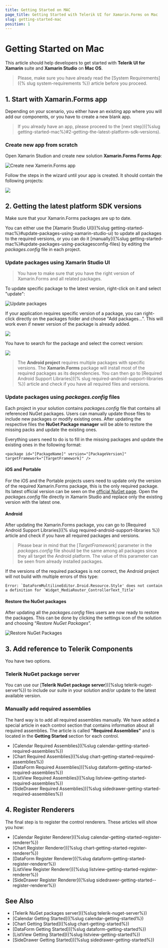 ```yaml
---
title: Getting Started on MAC
page_title: Getting Started with Telerik UI for Xamarin.Forms on Mac
slug: getting-started-mac
position: 1
---
```

# Getting Started on Mac

This article should help developers to get started with **Telerik UI for Xamarin** suite and **Xamarin Studio** on **Mac OS**.

>Please, make sure you have already read the [System Requirements]({% slug system-requirements %}) article before you proceed.
 
## 1. Start with Xamarin.Forms app

Depending on your scenario, you either have an existing app where you will add our components, or you have to create a new blank app.

 
> If you already have an app, please proceed to the [next step]({%slug getting-started-mac%}#2-getting-the-latest-platform-sdk-versions).

### Create new app from scratch

Open Xamarin Studion and create new solution **Xamarin.Forms Forms App**:

![Create new Xamerin.Forms app](images/mac-xs-create-new-app-1.png)

Follow the steps in the wizard until your app is created. It should contain the following projects:

![](images/mac-xs-new-app.png)

## 2. Getting the latest platform SDK versions

Make sure that your Xamarin.Forms packages are up to date.

You can either use the [Xamarin Studio UI]({%slug getting-started-mac%}#update-packages-using-xamarin-studio-ui) to update all packages to the required versions, or you can do it [manually]({%slug getting-started-mac%}#update-packages-using-packagesconfig-files) by editing the *packages.config* file in each project.

### Update packages using Xamarin Studio UI

>You have to make sure that you have the right version of Xamarin.Forms and all related packages.

To update specific package to the latest version, right-click on it and select "update":
 
 ![Update packages](images/getting-started-mac-update-packages.png)

If your application requires specific version of a package, you can right-click directly on the packages folder and choose "Add packages...". This will work even if newer version of the package is already added.

![](images/getting-started-mac-add-packages-1.png)

You have to search for the package and select the correct version:

![](images/getting-started-mac-add-packages-2.png)

>The **Android project** requires multiple packages with specific versions. The **Xamarin.Forms** package will install most of the required packages as its dependencies. You can then go to [Required Android Support Libraries]({% slug required-android-support-libraries %}) article and check if you have all required files and versions.

### Update packages using *packages.config* files

Each project in your solution contains *packages.config* file that contains all referenced NuGet packages. Users can manually update those files to include new packages or modify existing ones. After updating the respective files the **NuGet Package manager** will be able to restore the missing packs and update the existing ones.

Everything users need to do is to fill in the missing packages and update the existing ones in the following format:

	<package id="[PackageName]" version="[PackageVersion]" targetFramework="[TargetFramework]" />
	
####  iOS and Portable

For the iOS and the Portable projects users need to update only the version of the required Xamarin.Forms package, this is the only required package. Its latest official version can be seen on the [official NuGet page](https://www.nuget.org/packages/Xamarin.Forms/). Open the *packages.config* file directly in Xamarin Studio and replace only the existing version with the latest one.

#### Android
	
After updating the Xamarin.Forms package, you can go to [Required Android Support Libraries]({% slug required-android-support-libraries %}) article and check if you have all required packages and versions.
	
>Please bear in mind that the [*TargetFramework*] parameter in the *packages.config* file should be the same among all packages since they all target the Android platform. The value of this parameter can be seen from already installed packages.

If the versions of the required packages is not correct, the Android project will not build with multiple errors of this type:

	Error: `DataFormMultilineEditor.Droid.Resource.Style' does not contain a definition for `Widget_MediaRouter_ControllerText_Title'

#### Restore the NuGet packages

After updating all the *packages.config* files users are now ready to restore the packages. This can be done by clicking the settings icon of the solution and choosing “*Restore NuGet Packages*”.

![Restore NuGet Packages](images/getting-started-mac-restore-packages.png "Restore NuGet Packages")

## 3. Add reference to Telerik Components

You have two options.

### Telerik NuGet package server

You can use our [**Telerik NuGet package server**]({%slug telerik-nuget-server%}) to include our suite in your solution and/or update to the latest available version.

### Manually add required assemblies

The hard way is to add all required assemblies manually. We have added a special article in each control section that contains information about all required assemblies. The article is called **"Required Assemblies"** and is located in the **Getting Started** section for each control.

- [Calendar Required Assemblies]({%slug calendar-getting-started-required-assemblies%})
- [Chart Required Assemblies]({%slug chart-getting-started-required-assemblies%})
- [DataForm Required Assemblies]({%slug dataform-getting-started-required-assemblies%})
- [ListView Required Assemblies]({%slug listview-getting-started-required-assemblies%})
- [SideDrawer Required Assemblies]({%slug sidedrawer-getting-started-required-assemblies%})

## 4. Register Renderers

The final step is to register the control renderers. These articles will show you how:

- [Calendar Register Renderer]({%slug calendar-getting-started-register-renderer%})
- [Chart Register Renderer]({%slug chart-getting-started-register-renderer%})
- [DataForm Register Renderer]({%slug dataform-getting-started-register-renderer%})
- [ListView Register Renderer]({%slug listview-getting-started-register-renderer%})
- [SideDrawer Register Renderer]({%slug sidedrawer-getting-started--register-renderer%})

## See Also

- [Telerik NuGet packages server]({%slug telerik-nuget-server%})
- [Calendar Getting Started]({%slug calendar-getting-started%})
- [Chart Getting Started]({%slug chart-getting-started%})
- [DataForm Getting Started]({%slug dataform-getting-started%})
- [ListView Getting Started]({%slug listview-getting-started%})
- [SideDrawer Getting Started]({%slug sidedrawer-getting-started%})

